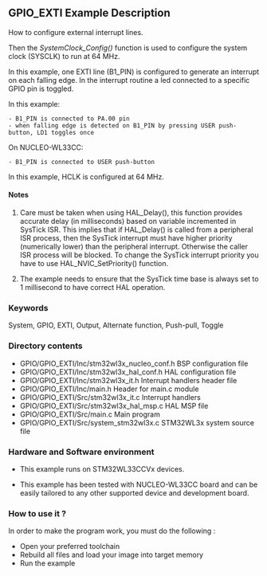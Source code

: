 ## <b>GPIO_EXTI Example Description</b>

How to configure external interrupt lines.

Then the *SystemClock_Config()* function is used to configure the system clock (SYSCLK) to run at 64 MHz.

In this example, one EXTI line (B1_PIN) is configured to generate
an interrupt on each falling edge.
In the interrupt routine a led connected to a specific GPIO pin is toggled.

In this example:

    - B1_PIN is connected to PA.00 pin
    - when falling edge is detected on B1_PIN by pressing USER push-button, LD1 toggles once

On NUCLEO-WL33CC:

    - B1_PIN is connected to USER push-button

In this example, HCLK is configured at 64 MHz.

#### <b>Notes</b>

 1. Care must be taken when using HAL_Delay(), this function provides accurate delay (in milliseconds)
    based on variable incremented in SysTick ISR. This implies that if HAL_Delay() is called from
    a peripheral ISR process, then the SysTick interrupt must have higher priority (numerically lower)
    than the peripheral interrupt. Otherwise the caller ISR process will be blocked.
    To change the SysTick interrupt priority you have to use HAL_NVIC_SetPriority() function.

 2. The example needs to ensure that the SysTick time base is always set to 1 millisecond
    to have correct HAL operation.

### <b>Keywords</b>

System, GPIO, EXTI, Output, Alternate function, Push-pull, Toggle

### <b>Directory contents</b>

  - GPIO/GPIO_EXTI/Inc/stm32wl3x_nucleo_conf.h     BSP configuration file
  - GPIO/GPIO_EXTI/Inc/stm32wl3x_hal_conf.h    HAL configuration file
  - GPIO/GPIO_EXTI/Inc/stm32wl3x_it.h          Interrupt handlers header file
  - GPIO/GPIO_EXTI/Inc/main.h                  Header for main.c module  
  - GPIO/GPIO_EXTI/Src/stm32wl3x_it.c          Interrupt handlers
  - GPIO/GPIO_EXTI/Src/stm32wl3x_hal_msp.c     HAL MSP file
  - GPIO/GPIO_EXTI/Src/main.c                  Main program
  - GPIO/GPIO_EXTI/Src/system_stm32wl3x.c      STM32WL3x system source file

### <b>Hardware and Software environment</b>

  - This example runs on STM32WL33CCVx devices.

  - This example has been tested with NUCLEO-WL33CC board and can be
    easily tailored to any other supported device and development board.

### <b>How to use it ?</b>

In order to make the program work, you must do the following :

 - Open your preferred toolchain
 - Rebuild all files and load your image into target memory
 - Run the example


